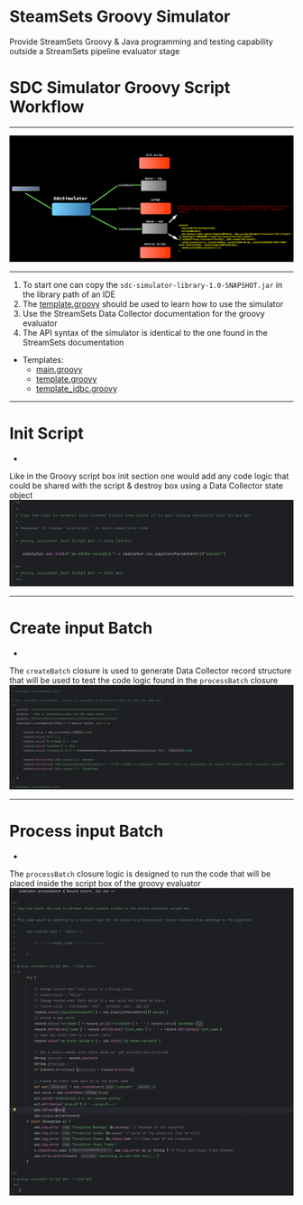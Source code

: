 # SteamSets Groovy Simulator

Provide StreamSets Groovy & Java programming and testing capability outside a StreamSets
pipeline evaluator stage

# SDC Simulator Groovy Script Workflow

---
![CapturedImage-23-01-2025 12-49-10.png](images/CapturedImage-23-01-2025%2012-49-10.png)

---
1. To start one can copy the `sdc-simulator-library-1.0-SNAPSHOT.jar` in the library path of an IDE
2. The [template.groovy](src/template.groovy) should be used to learn how to use the simulator
3. Use the StreamSets Data Collector documentation for the groovy evaluator
4. The API syntax of the simulator is identical to the one found in the StreamSets documentation

- Templates: 
  - [main.groovy](src/main.groovy)
  - [template.groovy](src/template.groovy)
  - [template_jdbc.groovy](src/template_jdbc.groovy)

---
# Init Script
-  
Like in the Groovy script box init section one would add any code logic that could be shared with the script & destroy box using a Data Collector state object 
![Screenshot from 2025-01-23 12-58-29.png](images/Screenshot%20from%202025-01-23%2012-58-29.png)

---
# Create input Batch
-
The `createBatch` closure is used to generate Data Collector record structure that will be used to test the code logic found in the `processBatch` closure 
![Screenshot from 2025-01-23 13-05-17.png](images/Screenshot%20from%202025-01-23%2013-05-17.png)

---
# Process input Batch
-
The `processBatch` closure logic is designed to run the code that will be placed inside the script box of the groovy evaluator  
![Screenshot from 2025-01-23 17-01-38.png](images/Screenshot%20from%202025-01-23%2017-01-38.png)












































